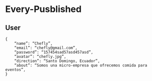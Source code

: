 # Every-Pusblished

## User
    {
        “name”: “Chefly”,
        “email”: “chefly@gmail.com”,
        “password”: “157454sad57asd457asd”,
        “avatar”: “chefly.jpg”,
        “direction”: “Santo Domingo, Ecuador”,
        “about”: “Somos una micro-empresa que ofrecemos comida para eventos”,
    }
